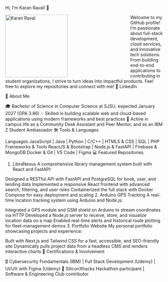 Hi, I’m Karan Raval! 👋

<img src="photo1.jpg" alt="Karan Raval" width="200" align="left" style="margin-right: 200px;">
Welcome to my GitHub profile! I’m passionate about full-stack development, cloud services, and innovative tech solutions. From building end-to-end applications to contributing in student organizations, I strive to turn ideas into impactful products. Feel free to explore my repositories and connect with me! 💼 LinkedIn

🔗 About Me

🎓 Bachelor of Science in Computer Science at SJSU, expected January 2027 (GPA 3.86)
💡 Skilled in building scalable web and cloud-based applications using modern frameworks and best practices
🤝 Active in campus life as a Community Desk Assistant and Peer Mentor, and as an IBM Z Student Ambassador
🛠️ Tools & Languages

Languages
JavaScript | Java | Python | C/C++ | HTML5 & CSS | SQL | PHP
Frameworks & Tools
ReactJS & Bootstrap | Node.js & FastAPI | Firebase & MongoDB
Docker & Git | VS Code | Figma
💻 Featured Repositories

1. LibraNexus
A comprehensive library management system built with React and FastAPI:

Designed a RESTful API with FastAPI and PostgreSQL for book, user, and lending data
Implemented a responsive React frontend with advanced search, filtering, and user roles
Containerized the full stack with Docker Compose for easy deployment and scaling
2. Arduino GPS Tracking
A real-time location tracking system using Arduino and Node.js:

Integrated a GPS module and GSM shield on Arduino to stream coordinates via HTTP
Developed a Node.js server to receive, store, and visualize location data on a map
Enabled real-time alerts and historical route plotting for fleet-management demos
3. Portfolio Website
My personal portfolio showcasing projects and experience:

Built with Next.js and Tailwind CSS for a fast, accessible, and SEO-friendly site
Dynamically pulls project data from a headless CMS and renders interactive charts
📜 Certifications & Involvement

🎖️ Cybersecurity Fundamentals (IBM) | Full Stack Development (Udemy) | UI/UX with Figma (Udemy)
🎯 SiliconXhacks Hackathon participant | Software & Engineering Club contributor
